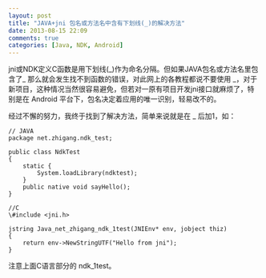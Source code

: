 ```yaml
---
layout: post
title: "JAVA+jni 包名或方法名中含有下划线(_)的解决方法"
date: 2013-08-15 22:09
comments: true
categories: [Java, NDK, Android]
---
```


jni或NDK定义C函数是用下划线(\_)作为命名分隔。但如果JAVA包名或方法名里包含了\_ 那么就会发生找不到函数的错误，对此网上的各教程都说不要使用 \_，对于新项目，这种情况当然很容易避免，但若对一原有项目开发jni接口就麻烦了，特别是在 Android 平台下，包名决定着应用的唯一识别，轻易改不的。

经过不懈的努力，我终于找到了解决方法，简单来说就是在 \_ 后加1，如：

    // JAVA
    package net.zhigang.ndk_test;

    public class NdkTest
    {
        static {
            System.loadLibrary(ndktest);
        }
        public native void sayHello();
    }

    //C
    \#include <jni.h>

    jstring Java_net_zhigang_ndk_1test(JNIEnv* env, jobject thiz)
    {
        return env->NewStringUTF("Hello from jni");
    }

注意上面C语言部分的 ndk\_1test。
